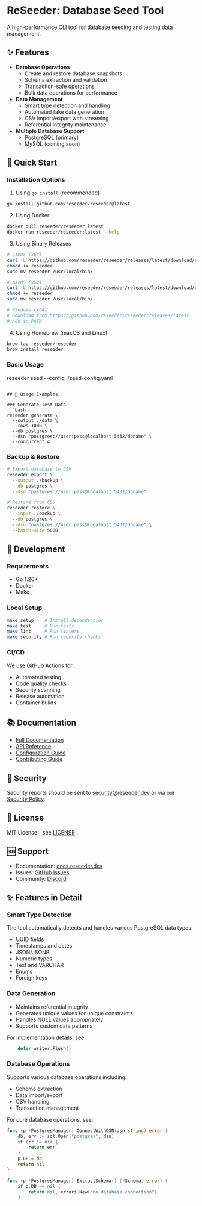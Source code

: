 # ReSeeder: Database Seed Tool

A high-performance CLI tool for database seeding and testing data management.

## ✨ Features

- **Database Operations**
  - Create and restore database snapshots
  - Schema extraction and validation
  - Transaction-safe operations
  - Bulk data operations for performance
- **Data Management**
  - Smart type detection and handling
  - Automated fake data generation
  - CSV import/export with streaming
  - Referential integrity maintenance
- **Multiple Database Support**
  - PostgreSQL (primary)
  - MySQL (coming soon)

## 🚀 Quick Start

### Installation Options

1. Using `go install` (recommended)
```bash
go install github.com/reseeder/reseeder@latest
```

2. Using Docker
```bash
docker pull reseeder/reseeder:latest
docker run reseeder/reseeder:latest --help
```

3. Using Binary Releases
```bash
# Linux (x64)
curl -L https://github.com/reseeder/reseeder/releases/latest/download/reseeder-linux-amd64 -o reseeder
chmod +x reseeder
sudo mv reseeder /usr/local/bin/

# macOS (x64)
curl -L https://github.com/reseeder/reseeder/releases/latest/download/reseeder-darwin-amd64 -o reseeder
chmod +x reseeder
sudo mv reseeder /usr/local/bin/

# Windows (x64)
# Download from https://github.com/reseeder/reseeder/releases/latest
# Add to PATH
```

4. Using Homebrew (macOS and Linux)
```bash
brew tap reseeder/reseeder
brew install reseeder
```

### Basic Usage
reseeder seed --config ./seed-config.yaml
```

## 📖 Usage Examples

### Generate Test Data
```bash
reseeder generate \
  --output ./data \
  --rows 1000 \
  --db postgres \
  --dsn "postgres://user:pass@localhost:5432/dbname" \
  --concurrent 4
```

### Backup & Restore
```bash
# Export database to CSV
reseeder export \
  --output ./backup \
  --db postgres \
  --dsn "postgres://user:pass@localhost:5432/dbname"

# Restore from CSV
reseeder restore \
  --input ./backup \
  --db postgres \
  --dsn "postgres://user:pass@localhost:5432/dbname" \
  --batch-size 5000
```

## 🔧 Development

### Requirements
- Go 1.20+
- Docker
- Make

### Local Setup
```bash
make setup    # Install dependencies
make test     # Run tests
make lint     # Run linters
make security # Run security checks
```

### CI/CD
We use GitHub Actions for:
- Automated testing
- Code quality checks
- Security scanning
- Release automation
- Container builds

## 📚 Documentation

- [Full Documentation](https://docs.reseeder.dev)
- [API Reference](https://docs.reseeder.dev/api)
- [Configuration Guide](https://docs.reseeder.dev/config)
- [Contributing Guide](CONTRIBUTING.md)

## 🔐 Security

Security reports should be sent to security@reseeder.dev or via our [Security Policy](SECURITY.md).

## 📄 License

MIT License - see [LICENSE](LICENSE)

## 🆘 Support

- Documentation: [docs.reseeder.dev](https://docs.reseeder.dev)
- Issues: [GitHub Issues](https://github.com/reseeder/reseeder/issues)
- Community: [Discord](https://discord.gg/reseeder)

## ✨ Features in Detail

### Smart Type Detection
The tool automatically detects and handles various PostgreSQL data types:
- UUID fields
- Timestamps and dates
- JSON/JSONB
- Numeric types
- Text and VARCHAR
- Enums
- Foreign keys

### Data Generation
- Maintains referential integrity
- Generates unique values for unique constraints
- Handles NULL values appropriately
- Supports custom data patterns

For implementation details, see:

```132:192:database/faker.go
	defer writer.Flush()
```


### Database Operations
Supports various database operations including:
- Schema extraction
- Data import/export
- CSV handling
- Transaction management

For core database operations, see:

```36:233:database/postgres.go
func (p *PostgresManager) ConnectWithDSN(dsn string) error {
	db, err := sql.Open("postgres", dsn)
	if err != nil {
		return err
	}
	p.DB = db
	return nil
}

func (p *PostgresManager) ExtractSchema() (*Schema, error) {
	if p.DB == nil {
		return nil, errors.New("no database connection")
	}
```

